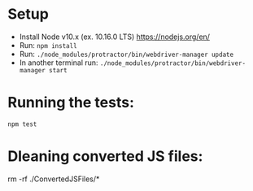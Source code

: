 # Setup
* Install Node v10.x (ex. 10.16.0 LTS)  https://nodejs.org/en/
* Run:  `npm install`
* Run:  `./node_modules/protractor/bin/webdriver-manager update`
* In another terminal run:  `./node_modules/protractor/bin/webdriver-manager start`

# Running the tests:
`npm test`

# Dleaning converted JS files:
rm -rf ./ConvertedJSFiles/*
